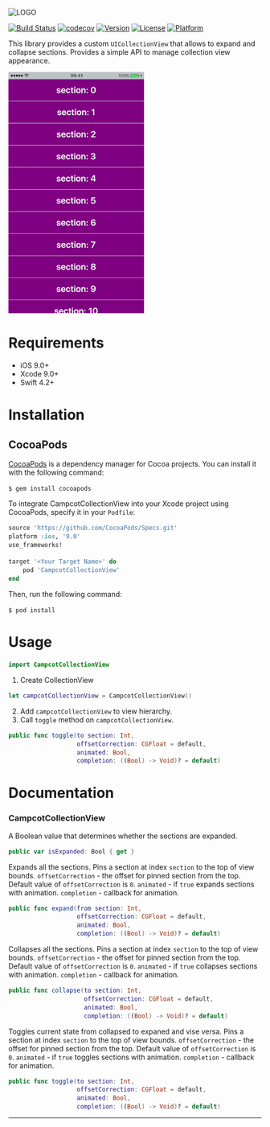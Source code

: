 ![LOGO](https://github.com/touchlane/CampcotCollectionView/blob/master/Assets/logo.svg)

[![Build Status](https://travis-ci.org/touchlane/CampcotCollectionView.svg?branch=master)](https://travis-ci.org/touchlane/CampcotCollectionView)
[![codecov](https://codecov.io/gh/touchlane/CampcotCollectionView/branch/master/graph/badge.svg)](https://codecov.io/gh/touchlane/CampcotCollectionView)
[![Version](https://img.shields.io/cocoapods/v/CampcotCollectionView.svg?style=flat)](http://cocoapods.org/pods/CampcotCollectionView)
[![License](https://img.shields.io/cocoapods/l/CampcotCollectionView.svg?style=flat)](http://cocoapods.org/pods/CampcotCollectionView)
[![Platform](https://img.shields.io/cocoapods/p/CampcotCollectionView.svg?style=flat)](http://cocoapods.org/pods/CampcotCollectionView)

This library provides a custom `UICollectionView` that allows to expand and collapse sections. Provides a simple API to manage collection view appearance.

![CampcotCollectionView](Example/Assets/campcot.gif)

# Requirements

* iOS 9.0+
* Xcode 9.0+
* Swift 4.2+

# Installation

## CocoaPods

[CocoaPods](https://cocoapods.org) is a dependency manager for Cocoa projects. You can install it with the following command:

```$ gem install cocoapods```

To integrate CampcotCollectionView into your Xcode project using CocoaPods, specify it in your ```Podfile```:

```ruby
source 'https://github.com/CocoaPods/Specs.git'
platform :ios, '9.0'
use_frameworks!

target '<Your Target Name>' do
    pod 'CampcotCollectionView'
end
```

Then, run the following command:

```$ pod install```

# Usage

```swift
import CampcotCollectionView
```

1. Create CollectionView
```swift
let campcotCollectionView = CampcotCollectionView()
```
2. Add `campcotCollectionView` to view hierarchy.
3. Call `toggle` method on `campcotCollectionView`.
```swift
public func toggle(to section: Int,
                   offsetCorrection: CGFloat = default,
                   animated: Bool,
                   completion: ((Bool) -> Void)? = default)
```

# Documentation

### CampcotCollectionView

A Boolean value that determines whether the sections are expanded.
```swift
public var isExpanded: Bool { get }
```

Expands all the sections. Pins a section at index `section` to the top of view bounds.
`offsetCorrection` - the offset for pinned section from the top. Default value of `offsetCorrection` is `0`.
`animated` - if `true` expands sections with animation.
`completion` - callback for animation.
```swift
public func expand(from section: Int,
                   offsetCorrection: CGFloat = default,
                   animated: Bool,
                   completion: ((Bool) -> Void)? = default)
```

Collapses all the sections. Pins a section at index `section` to the top of view bounds.
`offsetCorrection` - the offset for pinned section from the top. Default value of `offsetCorrection` is `0`.
`animated` - if `true` collapses sections with animation.
`completion` - callback for animation.
```swift
public func collapse(to section: Int,
                     offsetCorrection: CGFloat = default,
                     animated: Bool,
                     completion: ((Bool) -> Void)? = default)
```

Toggles current state from collapsed to expaned and vise versa. Pins a section at index `section` to the top of view bounds.
`offsetCorrection` - the offset for pinned section from the top. Default value of `offsetCorrection` is `0`.
`animated` - if `true` toggles sections with animation.
`completion` - callback for animation.
```swift
public func toggle(to section: Int,
                   offsetCorrection: CGFloat = default,
                   animated: Bool,
                   completion: ((Bool) -> Void)? = default)
```
___
